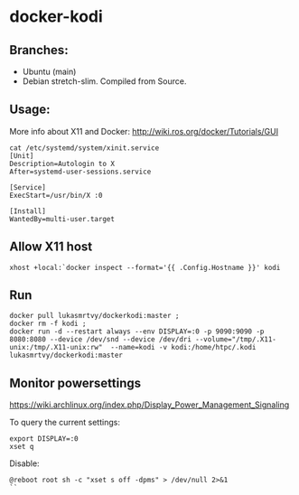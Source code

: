 # docker-kodi

## Branches:
- Ubuntu (main)
- Debian stretch-slim. Compiled from Source.

## Usage:
More info about X11 and Docker: http://wiki.ros.org/docker/Tutorials/GUI

```
cat /etc/systemd/system/xinit.service 
[Unit]
Description=Autologin to X
After=systemd-user-sessions.service

[Service]
ExecStart=/usr/bin/X :0

[Install]
WantedBy=multi-user.target
```

## Allow X11 host
```
xhost +local:`docker inspect --format='{{ .Config.Hostname }}' kodi
```

## Run
```
docker pull lukasmrtvy/dockerkodi:master ; 
docker rm -f kodi ; 
docker run -d --restart always --env DISPLAY=:0 -p 9090:9090 -p 8080:8080 --device /dev/snd --device /dev/dri --volume="/tmp/.X11-unix:/tmp/.X11-unix:rw"  --name=kodi -v kodi:/home/htpc/.kodi  lukasmrtvy/dockerkodi:master
```
## Monitor powersettings
https://wiki.archlinux.org/index.php/Display_Power_Management_Signaling

To query the current settings:
```
export DISPLAY=:0
xset q
```
Disable:
```
@reboot root sh -c "xset s off -dpms" > /dev/null 2>&1
``
